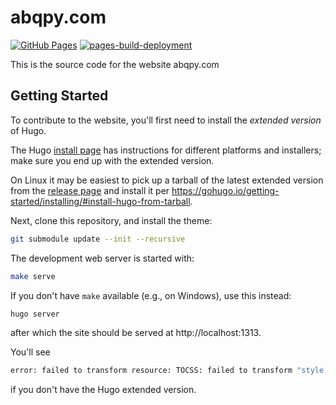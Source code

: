 # abqpy.com

<!---
This is modified from > modified from https://github.com/numpy/numpy.org.
--->

[![GitHub Pages](https://github.com/haiiliin/abqpy.com/actions/workflows/pages.yml/badge.svg)](https://github.com/haiiliin/abqpy.com/actions/workflows/pages.yml)
[![pages-build-deployment](https://github.com/haiiliin/abqpy.com/actions/workflows/pages/pages-build-deployment/badge.svg)](https://github.com/haiiliin/abqpy.com/actions/workflows/pages/pages-build-deployment)

This is the source code for the website abqpy.com

## Getting Started

To contribute to the website, you'll first need to install the *extended
version* of Hugo.

The Hugo [install page](https://gohugo.io/getting-started/installing/) has
instructions for different platforms and installers; make sure you end up with
the extended version.

On Linux it may be easiest to pick up a tarball of the latest extended version
from the [release page](https://github.com/gohugoio/hugo/releases/) and
install it per https://gohugo.io/getting-started/installing/#install-hugo-from-tarball.

Next, clone this repository, and install the theme:

```bash
git submodule update --init --recursive
```

The development web server is started with:

```bash
make serve
```

If you don't have `make` available (e.g., on Windows), use this instead:
```bash
hugo server
```

after which the site should be served at http://localhost:1313.

You'll see

```bash
error: failed to transform resource: TOCSS: failed to transform "style.sass"
```

if you don't have the Hugo extended version.
